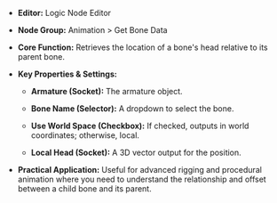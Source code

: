 - **Editor:** Logic Node Editor
    
- **Node Group:** Animation > Get Bone Data
    
- **Core Function:** Retrieves the location of a bone's head relative to its parent bone.
    
- **Key Properties & Settings:**
    
    - **Armature (Socket):** The armature object.
        
    - **Bone Name (Selector):** A dropdown to select the bone.
        
    - **Use World Space (Checkbox):** If checked, outputs in world coordinates; otherwise, local.
        
    - **Local Head (Socket):** A 3D vector output for the position.
        
- **Practical Application:** Useful for advanced rigging and procedural animation where you need to understand the relationship and offset between a child bone and its parent.